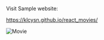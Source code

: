 Visit Sample website:

https://klcysn.github.io/react_movies/

![Movie](https://user-images.githubusercontent.com/67810399/114664978-bf4b3200-9cfc-11eb-9403-129dbbd427dd.png)
